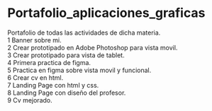 # Portafolio_aplicaciones_graficas
Portafolio de todas las actividades de dicha materia.
<br>
1 Banner sobre mi.
<br>
2 Crear prototipado en Adobe Photoshop para vista movil.
<br>
3 Crear prototipado para vista de tablet.
<br>
4 Primera practica de figma.
<br>
5 Practica en figma sobre vista movil y funcional.
<br>
6 Crear cv en html.
<br>
7 Landing Page con html y css.
<br>
8 Landing Page con diseño del profesor.
<br>
9 Cv mejorado.
